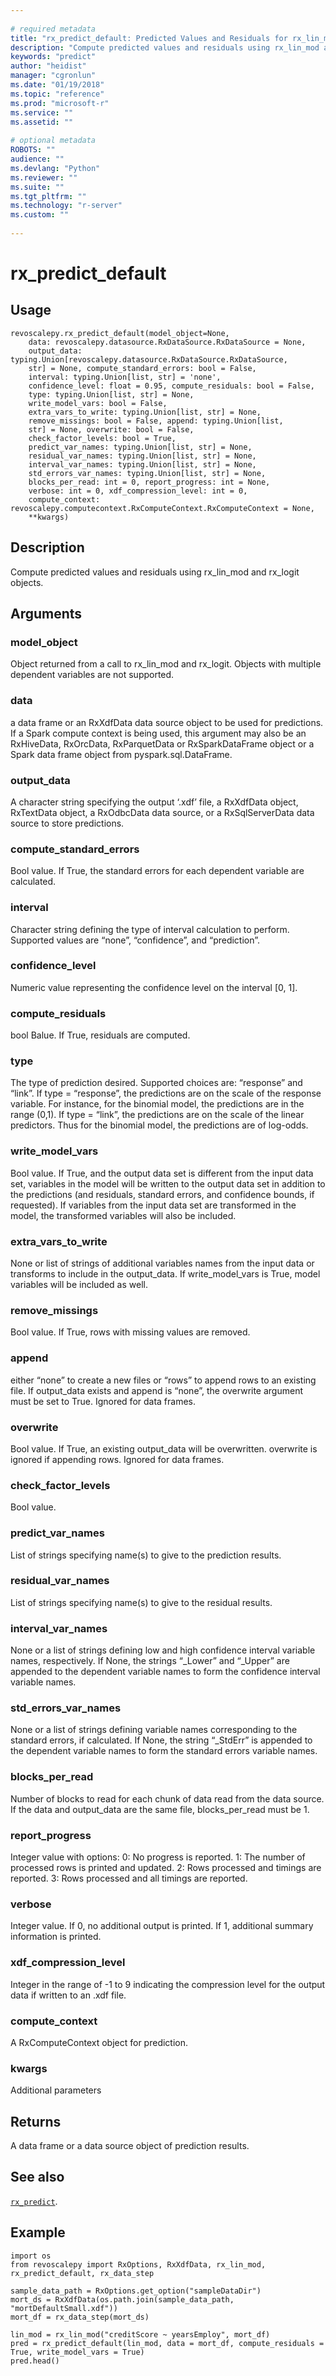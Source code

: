 ```yaml
--- 
 
# required metadata 
title: "rx_predict_default: Predicted Values and Residuals for rx_lin_mod and rx_logit" 
description: "Compute predicted values and residuals using rx_lin_mod and rx_logit objects." 
keywords: "predict" 
author: "heidist" 
manager: "cgronlun" 
ms.date: "01/19/2018" 
ms.topic: "reference" 
ms.prod: "microsoft-r" 
ms.service: "" 
ms.assetid: "" 
 
# optional metadata 
ROBOTS: "" 
audience: "" 
ms.devlang: "Python" 
ms.reviewer: "" 
ms.suite: "" 
ms.tgt_pltfrm: "" 
ms.technology: "r-server" 
ms.custom: "" 
 
---
```


# rx_predict_default


 


## Usage



```
revoscalepy.rx_predict_default(model_object=None,
    data: revoscalepy.datasource.RxDataSource.RxDataSource = None,
    output_data: typing.Union[revoscalepy.datasource.RxDataSource.RxDataSource,
    str] = None, compute_standard_errors: bool = False,
    interval: typing.Union[list, str] = 'none',
    confidence_level: float = 0.95, compute_residuals: bool = False,
    type: typing.Union[list, str] = None,
    write_model_vars: bool = False,
    extra_vars_to_write: typing.Union[list, str] = None,
    remove_missings: bool = False, append: typing.Union[list,
    str] = None, overwrite: bool = False,
    check_factor_levels: bool = True,
    predict_var_names: typing.Union[list, str] = None,
    residual_var_names: typing.Union[list, str] = None,
    interval_var_names: typing.Union[list, str] = None,
    std_errors_var_names: typing.Union[list, str] = None,
    blocks_per_read: int = 0, report_progress: int = None,
    verbose: int = 0, xdf_compression_level: int = 0,
    compute_context: revoscalepy.computecontext.RxComputeContext.RxComputeContext = None,
    **kwargs)
```





## Description

Compute predicted values and residuals using rx_lin_mod and
rx_logit objects.


## Arguments


### model_object

Object returned from a call to rx_lin_mod and rx_logit.
Objects with multiple dependent variables are not supported.


### data

a data frame or an RxXdfData data source object to be used for predictions.
If a Spark compute context is being used, this argument may also be an RxHiveData,
RxOrcData, RxParquetData or RxSparkDataFrame object or a Spark data frame object from pyspark.sql.DataFrame.


### output_data

A character string specifying the output ‘.xdf’ file, a
RxXdfData object, RxTextData object, a RxOdbcData data source, or a
RxSqlServerData data source to store predictions.


### compute_standard_errors

Bool value. If True, the standard errors
for each dependent variable are calculated.


### interval

Character string defining the type of interval calculation
to perform. Supported values are “none”, “confidence”, and “prediction”.


### confidence_level

Numeric value representing the confidence level on
the interval [0, 1].


### compute_residuals

bool Balue. If True, residuals are computed.


### type

The type of prediction desired. Supported choices are: “response”
and “link”. If type = “response”, the predictions are on the scale of the
response variable. For instance, for the binomial model, the predictions
are in the range (0,1). If type = “link”, the predictions are on the scale
of the linear predictors. Thus for the binomial model, the predictions are
of log-odds.


### write_model_vars

Bool value. If True, and the output data set is
different from the input data set, variables in the model will be written
to the output data set in addition to the predictions (and residuals,
standard errors, and confidence bounds, if requested). If variables from
the input data set are transformed in the model, the transformed variables
will also be included.


### extra_vars_to_write

None or list of strings of additional variables
names from the input data or transforms to include in the output_data. If
write_model_vars is True, model variables will be included as well.


### remove_missings

Bool value. If True, rows with missing values are removed.


### append

either “none” to create a new files or “rows” to append rows
to an existing file. If output_data exists and append is “none”, the overwrite
argument must be set to True. Ignored for data frames.


### overwrite

Bool value. If True, an existing output_data will be overwritten.
overwrite is ignored if appending rows. Ignored for data frames.


### check_factor_levels

Bool value.


### predict_var_names

List of strings specifying name(s) to give to the prediction results.


### residual_var_names

List of strings specifying name(s) to give to the residual results.


### interval_var_names

None or a list of strings defining low and high
confidence interval variable names, respectively. If None, the strings
“_Lower” and “_Upper” are appended to the dependent variable names to
form the confidence interval variable names.


### std_errors_var_names

None or a list of strings defining variable
names corresponding to the standard errors, if calculated. If None, the
string “_StdErr” is appended to the dependent variable names to form the
standard errors variable names.


### blocks_per_read

Number of blocks to read for each chunk of data read
from the data source. If the data and output_data are the same file,
blocks_per_read must be 1.


### report_progress

Integer value with options:
0: No progress is reported.
1: The number of processed rows is printed and updated.
2: Rows processed and timings are reported.
3: Rows processed and all timings are reported.


### verbose

Integer value. If 0, no additional output is printed. If 1,
additional summary information is printed.


### xdf_compression_level

Integer in the range of -1 to 9 indicating the
compression level for the output data if written to an .xdf file.


### compute_context

A RxComputeContext object for prediction.


### kwargs

Additional parameters


## Returns

A data frame or a data source object of prediction results.


## See also

[`rx_predict`](rx-predict.md).


## Example



```
import os
from revoscalepy import RxOptions, RxXdfData, rx_lin_mod, rx_predict_default, rx_data_step

sample_data_path = RxOptions.get_option("sampleDataDir")
mort_ds = RxXdfData(os.path.join(sample_data_path, "mortDefaultSmall.xdf"))
mort_df = rx_data_step(mort_ds)

lin_mod = rx_lin_mod("creditScore ~ yearsEmploy", mort_df)
pred = rx_predict_default(lin_mod, data = mort_df, compute_residuals = True, write_model_vars = True)
pred.head()
```

